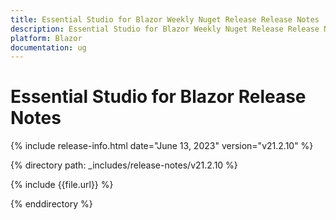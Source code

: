 ```yaml
---
title: Essential Studio for Blazor Weekly Nuget Release Release Notes  
description: Essential Studio for Blazor Weekly Nuget Release Release Notes 
platform: Blazor
documentation: ug
---
```


# Essential Studio for  Blazor  Release Notes  

{% include release-info.html date="June 13, 2023"   version="v21.2.10" %} 

{% directory path: _includes/release-notes/v21.2.10 %}

{% include {{file.url}} %}

{% enddirectory %}

